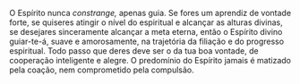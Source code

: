 ﻿O Espírito nunca <em>constrange,</em> apenas guia. Se fores um aprendiz de vontade forte, se quiseres atingir o nível do espiritual e alcançar as alturas divinas, se desejares sinceramente alcançar a meta eterna, então o Espírito divino guiar-te-á, suave e amorosamente, na trajetória da filiação e do progresso espiritual. Todo passo que deres deve ser o da tua boa vontade, de cooperação inteligente e alegre. O predomínio do Espírito jamais é matizado pela coação, nem comprometido pela compulsão.